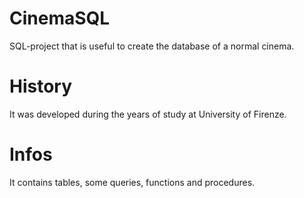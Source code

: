 # CinemaSQL
SQL-project that is useful to create the database of a normal cinema.
# History
It was developed during the years of study at University of Firenze.
# Infos
It contains tables, some queries, functions and procedures.
